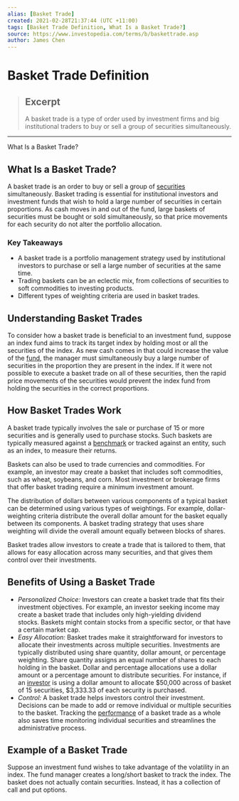```yaml
---
alias: [Basket Trade]
created: 2021-02-28T21:37:44 (UTC +11:00)
tags: [Basket Trade Definition, What Is a Basket Trade?]
source: https://www.investopedia.com/terms/b/baskettrade.asp
author: James Chen
---
```


# Basket Trade Definition

> ## Excerpt
> A basket trade is a type of order used by investment firms and big institutional traders to buy or sell a group of securities simultaneously.

---

What Is a Basket Trade?
## What Is a Basket Trade?

A basket trade is an order to buy or sell a group of [securities](https://www.investopedia.com/terms/s/security.asp) simultaneously. Basket trading is essential for institutional investors and investment funds that wish to hold a large number of securities in certain proportions. As cash moves in and out of the fund, large baskets of securities must be bought or sold simultaneously, so that price movements for each security do not alter the portfolio allocation.

### Key Takeaways

-   A basket trade is a portfolio management strategy used by institutional investors to purchase or sell a large number of securities at the same time.
-   Trading baskets can be an eclectic mix, from collections of securities to soft commodities to investing products.
-   Different types of weighting criteria are used in basket trades.

## Understanding Basket Trades

To consider how a basket trade is beneficial to an investment fund, suppose an index fund aims to track its target index by holding most or all the securities of the index. As new cash comes in that could increase the value of the [fund](https://www.investopedia.com/terms/i/investment-fund.asp), the manager must simultaneously buy a large number of securities in the proportion they are present in the index. If it were not possible to execute a basket trade on all of these securities, then the rapid price movements of the securities would prevent the index fund from holding the securities in the correct proportions.

## How Basket Trades Work

A basket trade typically involves the sale or purchase of 15 or more securities and is generally used to purchase stocks. Such baskets are typically measured against a [benchmark](https://www.investopedia.com/terms/b/benchmark.asp) or tracked against an entity, such as an index, to measure their returns.

Baskets can also be used to trade currencies and commodities. For example, an investor may create a basket that includes soft commodities, such as wheat, soybeans, and corn. Most investment or brokerage firms that offer basket trading require a minimum investment amount.

The distribution of dollars between various components of a typical basket can be determined using various types of weightings. For example, dollar-weighting criteria distribute the overall dollar amount for the basket equally between its components. A basket trading strategy that uses share weighting will divide the overall amount equally between blocks of shares.

Basket trades allow investors to create a trade that is tailored to them, that allows for easy allocation across many securities, and that gives them control over their investments.

## Benefits of Using a Basket Trade

-   _Personalized Choice:_ Investors can create a basket trade that fits their investment objectives. For example, an investor seeking income may create a basket trade that includes only high-yielding dividend stocks. Baskets might contain stocks from a specific sector, or that have a certain market cap.                                  
-   _Easy Allocation:_ Basket trades make it straightforward for investors to allocate their investments across multiple securities. Investments are typically distributed using share quantity, dollar amount, or percentage weighting. Share quantity assigns an equal number of shares to each holding in the basket. Dollar and percentage allocations use a dollar amount or a percentage amount to distribute securities. For instance, if an [investor](https://www.investopedia.com/terms/i/investor.asp) is using a dollar amount to allocate $50,000 across of basket of 15 securities, $3,333.33 of each security is purchased.
-   _Control:_ A basket trade helps investors control their investment. Decisions can be made to add or remove individual or multiple securities to the basket. Tracking the [performance](https://www.investopedia.com/articles/stocks/11/increase-investment-performance.asp) of a basket trade as a whole also saves time monitoring individual securities and streamlines the administrative process.

## Example of a Basket Trade

Suppose an investment fund wishes to take advantage of the volatility in an index. The fund manager creates a long/short basket to track the index. The basket does not actually contain securities. Instead, it has a collection of call and put options.

